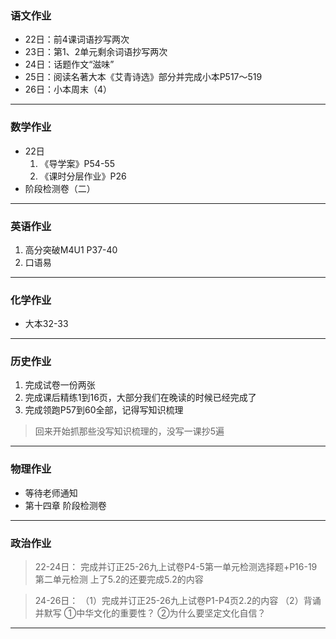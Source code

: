 ### 语文作业
- 22日：前4课词语抄写两次
- 23日：第1、2单元剩余词语抄写两次
- 24日：话题作文“滋味”
- 25日：阅读名著大本《艾青诗选》部分并完成小本P517～519
- 26日：小本周末（4）

---

### 数学作业
- 22日
    1. 《导学案》P54-55
    2. 《课时分层作业》P26
- 阶段检测卷（二）
---

### 英语作业
1. 高分突破M4U1 P37-40
2. 口语易
---

### 化学作业
- 大本32-33
---

### 历史作业
1. 完成试卷一份两张
2. 完成课后精练1到16页，大部分我们在晚读的时候已经完成了
3. 完成领跑P57到60全部，记得写知识梳理
> 回来开始抓那些没写知识梳理的，没写一课抄5遍
---

### 物理作业
- 等待老师通知
- 第十四章 阶段检测卷
---

### 政治作业
> 22-24日：
> 完成并订正25-26九上试卷P4-5第一单元检测选择题+P16-19第二单元检测
> 上了5.2的还要完成5.2的内容

> 24-26日：
> （1）完成并订正25-26九上试卷P1-P4页2.2的内容 
> （2）背诵并默写
>  ①中华文化的重要性？
>  ②为什么要坚定文化自信？
---
